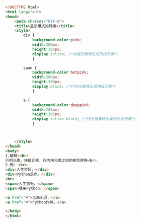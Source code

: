 
<BlogInfo title="24.显示模式的转换" author="白日梦想猿" pv=0 read_times=0 pre_cost_time=0分41秒 category="css学习" tag_list="['css学习']" create_time="2020.07.18 16:48:20" update_time="2020.07.18 16:57:48" />

```html
<!DOCTYPE html>
<html lang="en">
<head>
    <meta charset="UTF-8">
    <title>显示模式的转换</title>
    <style>
        div {
            background-color:pink;
            width:200px;
            height:300px;
            display:inline; /*块级元素转化成行内元素*/
            }

        span {
            background-color:hotpink;
            width:200px;
            height:300px;
            display:block; /*行内元素转化成块级元素*/
            }

        a {
            background-color:deeppink;
            width:200px;
            height:300px;
            display:inline-block; /*行内元素转化成行内块元素*/
            }



    </style>
</head>
<body>
1.解释:<br>
行列元素，块级元素，行内块元素之间的相互转换<br>
2.例: <br>
<div>人生苦短，</div>
<div>Python是岸。</div>
<br>
<span>人生苦短，</span>
<span>我用Python。</span>

<a href="#">苦海无涯，</a>
<a href="#">Python作伴。</a>

</body>
</html>
```
